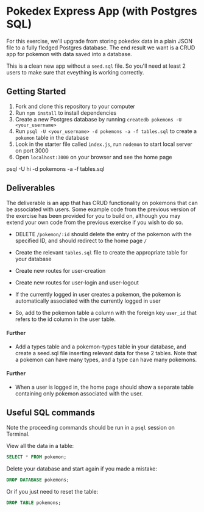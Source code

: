 # Pokedex Express App (with Postgres SQL)

For this exercise, we'll upgrade from storing pokedex data in a plain JSON file to a fully fledged Postgres database. The end result we want is a CRUD app for pokemon with data saved into a database.

This is a clean new app without a `seed.sql` file. So you'll need at least 2 users to make sure that eveything is working correctly.

## Getting Started

1.  Fork and clone this repository to your computer
2.  Run `npm install` to install dependencies
3.  Create a new Postgres database by running `createdb pokemons -U <your_username>`
4.  Run `psql -U <your_username> -d pokemons -a -f tables.sql` to create a `pokemon` table in the database
5.  Look in the starter file called `index.js`, run `nodemon` to start local server on port 3000
6.  Open `localhost:3000` on your browser and see the home page

psql -U hi -d pokemons -a -f tables.sql

## Deliverables

The deliverable is an app that has CRUD functionality on pokemons that can be associated with users. Some example code from the previous version of the exercise has been provided for you to build on, although you may extend your own code from the previous exercise if you wish to do so.

* DELETE `/pokemon/:id` should delete the entry of the pokemon with the specified ID, and should redirect to the home page `/`

* Create the relevant `tables.sql` file to create the appropriate table for your database

* Create new routes for user-creation

* Create new routes for user-login and user-logout

* If the currently logged in user creates a pokemon, the pokemon is automatically associated with the currently logged in user

* So, add to the pokemon table a column with the foreign key `user_id` that refers to the id column in the user table.

#### Further

* Add a types table and a pokemon-types table in your database, and create a seed.sql file inserting relevant data for these 2 tables. Note that a pokemon can have many types, and a type can have many pokemons.

#### Further

* When a user is logged in, the home page should show a separate table containing only pokemon associated with the user.

## Useful SQL commands

Note the proceeding commands should be run in a `psql` session on Terminal.

View all the data in a table:
```sql
SELECT * FROM pokemon;
```

Delete your database and start again if you made a mistake:
```sql
DROP DATABASE pokemons;
```

Or if you just need to reset the table:
```sql
DROP TABLE pokemons;
```
